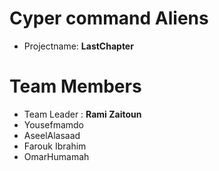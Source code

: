 # Cyper command Aliens 

- Projectname: **LastChapter**
![]()
# Team Members 
- Team Leader : **Rami Zaitoun**
- Yousefmamdo
- AseelAlasaad
- Farouk Ibrahim
- OmarHumamah
